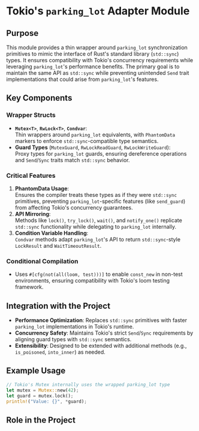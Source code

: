 # Tokio's `parking_lot` Adapter Module

## Purpose
This module provides a thin wrapper around `parking_lot` synchronization primitives to mimic the interface of Rust's standard library (`std::sync`) types. It ensures compatibility with Tokio's concurrency requirements while leveraging `parking_lot`'s performance benefits. The primary goal is to maintain the same API as `std::sync` while preventing unintended `Send` trait implementations that could arise from `parking_lot`'s features.

## Key Components

### Wrapper Structs
- **`Mutex<T>`**, **`RwLock<T>`**, **`Condvar`**:  
  Thin wrappers around `parking_lot` equivalents, with `PhantomData` markers to enforce `std::sync`-compatible type semantics.
- **Guard Types** (`MutexGuard`, `RwLockReadGuard`, `RwLockWriteGuard`):  
  Proxy types for `parking_lot` guards, ensuring dereference operations and `Send`/`Sync` traits match `std::sync` behavior.

### Critical Features
1. **PhantomData Usage**:  
   Ensures the compiler treats these types as if they were `std::sync` primitives, preventing `parking_lot`-specific features (like `send_guard`) from affecting Tokio's concurrency guarantees.
2. **API Mirroring**:  
   Methods like `lock()`, `try_lock()`, `wait()`, and `notify_one()` replicate `std::sync` functionality while delegating to `parking_lot` internally.
3. **Condition Variable Handling**:  
   `Condvar` methods adapt `parking_lot`'s API to return `std::sync`-style `LockResult` and `WaitTimeoutResult`.

### Conditional Compilation
- Uses `#[cfg(not(all(loom, test)))]` to enable `const_new` in non-test environments, ensuring compatibility with Tokio's loom testing framework.

## Integration with the Project
- **Performance Optimization**: Replaces `std::sync` primitives with faster `parking_lot` implementations in Tokio's runtime.
- **Concurrency Safety**: Maintains Tokio's strict `Send`/`Sync` requirements by aligning guard types with `std::sync` semantics.
- **Extensibility**: Designed to be extended with additional methods (e.g., `is_poisoned`, `into_inner`) as needed.

## Example Usage
```rust
// Tokio's Mutex internally uses the wrapped parking_lot type
let mutex = Mutex::new(42);
let guard = mutex.lock();
println!("Value: {}", *guard);
```

## Role in the Project